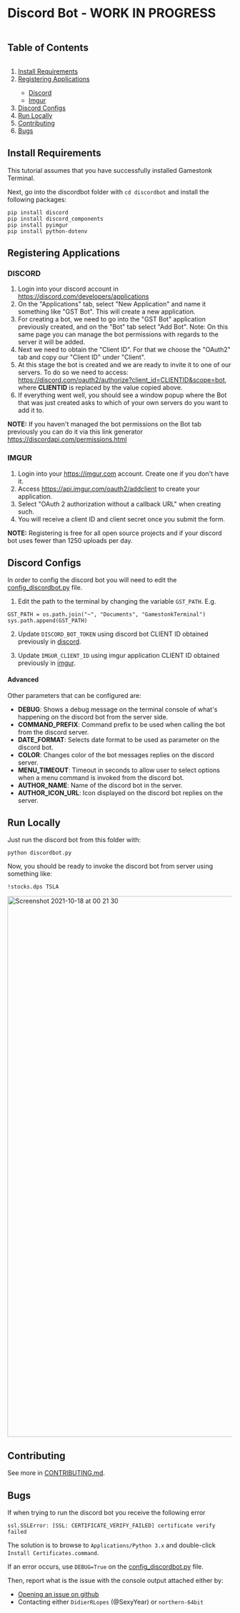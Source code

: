 # Discord Bot - WORK IN PROGRESS

<!-- TABLE OF CONTENTS -->
<summary><h2 style="display: inline-block">Table of Contents</h2></summary>
<ol>
  <li><a href="#install-requirements">Install Requirements</a></li>
  <li><a href="#registering-applications">Registering Applications</a></li>
  <ul>
    <li><a href="#discord">Discord</a></li>
    <li><a href="#imgur">Imgur</a></li>
  </ul>
  <li><a href="#discord-configs">Discord Configs</a></li>
  <li><a href="#run-locally">Run Locally</a></li>
  <li><a href="#contributing">Contributing</a></li>
  <li><a href="#bugs">Bugs</a></li>
</ol>


## Install Requirements

This tutorial assumes that you have successfully installed Gamestonk Terminal.

Next, go into the discordbot folder with `cd discordbot` and install the following packages:
```
pip install discord
pip install discord_components
pip install pyimgur
pip install python-dotenv
```

## Registering Applications

### DISCORD

1. Login into your discord account in https://discord.com/developers/applications
2. On the "Applications" tab, select "New Application" and name it something like "GST Bot". This will create a new application.
3. For creating a bot, we need to go into the "GST Bot" application previously created, and on the "Bot" tab select "Add Bot". Note: On this same page you can manage the bot permissions with regards to the server it will be added.
4. Next we need to obtain the "Client ID". For that we choose the "OAuth2" tab and copy our "Client ID" under "Client".
5. At this stage the bot is created and we are ready to invite it to one of our servers. To do so we need to access:
https://discord.com/oauth2/authorize?client_id=CLIENTID&scope=bot, where **CLIENTID** is replaced by the value copied above.
6. If everything went well, you should see a window popup where the Bot that was just created asks to which of your own servers do you want to add it to.

**NOTE:** If you haven't managed the bot permissions on the Bot tab previously you can do it via this link generator https://discordapi.com/permissions.html

### IMGUR

1. Login into your https://imgur.com account. Create one if you don't have it.
2. Access https://api.imgur.com/oauth2/addclient to create your application.
3. Select "OAuth 2 authorization without a callback URL" when creating such.
4. You will receive a client ID and client secret once you submit the form.

**NOTE:** Registering is free for all open source projects and if your discord bot uses fewer than 1250 uploads per day.

## Discord Configs

In order to config the discord bot you will need to edit the [config_discordbot.py](gamestonk_terminal/config_discordbot.py) file.

1. Edit the path to the terminal by changing the variable `GST_PATH`. E.g.
```
GST_PATH = os.path.join("~", "Documents", "GamestonkTerminal")
sys.path.append(GST_PATH)
```

2. Update `DISCORD_BOT_TOKEN` using discord bot CLIENT ID obtained previously in [discord](#discord).

2. Update `IMGUR_CLIENT_ID` using imgur application CLIENT ID obtained previously in [imgur](#imgur).

#### Advanced

Other parameters that can be configured are:

- **DEBUG**: Shows a debug message on the terminal console of what's happening on the discord bot from the server side.
- **COMMAND_PREFIX**: Command prefix to be used when calling the bot from the discord server.
- **DATE_FORMAT**: Selects date format to be used as parameter on the discord bot.
- **COLOR**: Changes color of the bot messages replies on the discord server.
- **MENU_TIMEOUT**: Timeout in seconds to allow user to select options when a menu command is invoked from the discord bot.
- **AUTHOR_NAME**: Name of the discord bot in the server.
- **AUTHOR_ICON_URL**: Icon displayed on the discord bot replies on the server.

## Run Locally

Just run the discord bot from this folder with:
```
python discordbot.py
```

Now, you should be ready to invoke the discord bot from server using something like:

```
!stocks.dps TSLA
```

<img width="1211" alt="Screenshot 2021-10-18 at 00 21 30" src="https://user-images.githubusercontent.com/25267873/137649138-8d8158c5-1b76-49bc-928f-694d7005d94d.png">


## Contributing

See more in [CONTRIBUTING.md](discordbot/CONTRIBUTING.md).

## Bugs

If when trying to run the discord bot you receive the following error
```
ssl.SSLError: [SSL: CERTIFICATE_VERIFY_FAILED] certificate verify failed
```
The solution is to browse to `Applications/Python 3.x` and double-click `Install Certificates.command`.

If an error occurs, use `DEBUG=True` on the [config_discordbot.py](gamestonk_terminal/config_discordbot.py) file.

Then, report what is the issue with the console output attached either by:
- [Opening an issue on github](https://github.com/GamestonkTerminal/GamestonkTerminal/issues/new/choose)
- Contacting either `DidierRLopes` (@SexyYear) or `northern-64bit`
